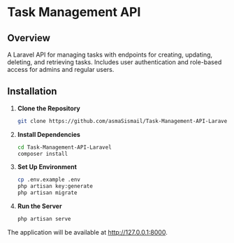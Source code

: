 # Task Management API

## Overview

A Laravel API for managing tasks with endpoints for creating, updating, deleting, and retrieving tasks. Includes user authentication and role-based access for admins and regular users.

## Installation

1. **Clone the Repository**
   ```bash
   git clone https://github.com/asmaSismail/Task-Management-API-Laravel.git

2. **Install Dependencies**

      ```bash
      cd Task-Management-API-Laravel
      composer install

3. **Set Up Environment**

    ```bash
    cp .env.example .env
    php artisan key:generate
    php artisan migrate

   
4. **Run the Server**
     ```bash
    php artisan serve
     
The application will be available at http://127.0.0.1:8000.









